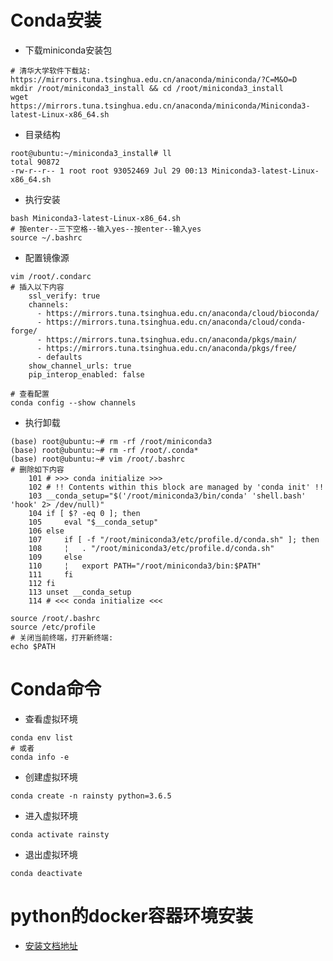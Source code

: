 # Conda安装  

* 下载miniconda安装包  

``` text
# 清华大学软件下载站: https://mirrors.tuna.tsinghua.edu.cn/anaconda/miniconda/?C=M&O=D
mkdir /root/miniconda3_install && cd /root/miniconda3_install
wget https://mirrors.tuna.tsinghua.edu.cn/anaconda/miniconda/Miniconda3-latest-Linux-x86_64.sh
```

* 目录结构  

``` text
root@ubuntu:~/miniconda3_install# ll
total 90872
-rw-r--r-- 1 root root 93052469 Jul 29 00:13 Miniconda3-latest-Linux-x86_64.sh
```

* 执行安装  

``` text
bash Miniconda3-latest-Linux-x86_64.sh
# 按enter--三下空格--输入yes--按enter--输入yes
source ~/.bashrc
```

* 配置镜像源  

``` text
vim /root/.condarc
# 插入以下内容
    ssl_verify: true
    channels:
      - https://mirrors.tuna.tsinghua.edu.cn/anaconda/cloud/bioconda/
      - https://mirrors.tuna.tsinghua.edu.cn/anaconda/cloud/conda-forge/
      - https://mirrors.tuna.tsinghua.edu.cn/anaconda/pkgs/main/
      - https://mirrors.tuna.tsinghua.edu.cn/anaconda/pkgs/free/
      - defaults
    show_channel_urls: true
    pip_interop_enabled: false

# 查看配置
conda config --show channels
```

* 执行卸载  

``` text
(base) root@ubuntu:~# rm -rf /root/miniconda3
(base) root@ubuntu:~# rm -rf /root/.conda*
(base) root@ubuntu:~# vim /root/.bashrc
# 删除如下内容
    101 # >>> conda initialize >>>
    102 # !! Contents within this block are managed by 'conda init' !!
    103 __conda_setup="$('/root/miniconda3/bin/conda' 'shell.bash' 'hook' 2> /dev/null)"
    104 if [ $? -eq 0 ]; then
    105     eval "$__conda_setup"
    106 else
    107     if [ -f "/root/miniconda3/etc/profile.d/conda.sh" ]; then
    108     ¦   . "/root/miniconda3/etc/profile.d/conda.sh"
    109     else
    110     ¦   export PATH="/root/miniconda3/bin:$PATH"
    111     fi
    112 fi
    113 unset __conda_setup
    114 # <<< conda initialize <<<

source /root/.bashrc
source /etc/profile
# 关闭当前终端，打开新终端:
echo $PATH
```

# Conda命令  

* 查看虚拟环境  

``` text
conda env list
# 或者
conda info -e
```

* 创建虚拟环境  

``` text
conda create -n rainsty python=3.6.5
```

* 进入虚拟环境  

``` text
conda activate rainsty
```

* 退出虚拟环境  

``` text
conda deactivate
```

# python的docker容器环境安装  

* [安装文档地址](../docker/Python.MD)
